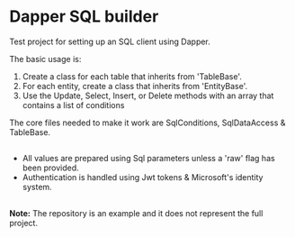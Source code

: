 # Dapper SQL builder
Test project for setting up an SQL client using Dapper.

The basic usage is:
1. Create a class for each table that inherits from 'TableBase'.
2. For each entity, create a class that inherits from 'EntityBase'.
2. Use the Update, Select, Insert, or Delete methods with an array that contains a list of conditions

The core files needed to make it work are SqlConditions, SqlDataAccess & TableBase.
##
- All values are prepared using Sql parameters unless a 'raw' flag has been provided.
- Authentication is handled using Jwt tokens & Microsoft's identity system.
##
**Note:** The repository is an example and it does not represent the full project.
